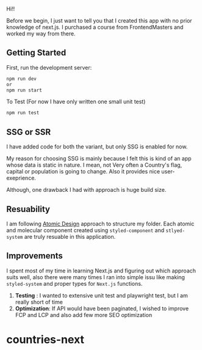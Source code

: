 Hi!!

Before we begin, I just want to tell you that I created this app with no prior knowledge of next.js. I purchased a course from FrontendMasters and worked my way from there.

## Getting Started

First, run the development server:

```bash
npm run dev
or
npm run start
```

To Test (For now I have only written one small unit test)

```bash
npm run test
```

## SSG or SSR

I have added code for both the variant, but only SSG is enabled for now.

My reason for choosing SSG is mainly because I felt this is kind of an app whose data is static in nature. I mean, not Very often a Country's flag, capital or population is going to change. Also it provides nice user-exeprience.

Although, one drawback I had with approach is huge build size.

## Resuability

I am following [Atomic Design](https://atomicdesign.bradfrost.com/chapter-2/) approach to structure my folder. Each atomic and molecular component created using `styled-component` and `stlyed-system` are truly resuable in this application.

## Improvements

I spent most of my time in learning Next.js and figuring out which approach suits well, also there were many times I ran into simple issu like making `styled-system` and proper types for `Next.js` functions.

<ol>
  <li> <b>Testing</b> : I wanted to extensive unit test and playwright test, but I am really short of time</li>
  <li><b>Optimization</b>: If API would have been paginated, I wished to improve FCP and LCP and also add few more SEO optimization</li>
</ol>

# countries-next
